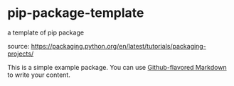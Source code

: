 # pip-package-template
a template of pip package


source:
https://packaging.python.org/en/latest/tutorials/packaging-projects/


This is a simple example package. You can use
[Github-flavored Markdown](https://guides.github.com/features/mastering-markdown/)
to write your content.



